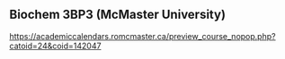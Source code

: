 ## Biochem 3BP3 (McMaster University) 
https://academiccalendars.romcmaster.ca/preview_course_nopop.php?catoid=24&coid=142047

